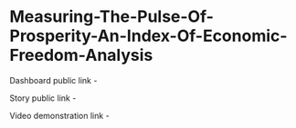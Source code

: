 # Measuring-The-Pulse-Of-Prosperity-An-Index-Of-Economic-Freedom-Analysis


Dashboard public link - 

Story public link - 

Video demonstration link - 
